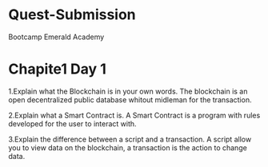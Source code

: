 # Quest-Submission
Bootcamp Emerald Academy

# Chapite1 Day 1
1.Explain what the Blockchain is in your own words. 
The blockchain is an open decentralized public database whitout midleman for the transaction.

2.Explain what a Smart Contract is. 
A Smart Contract is a program with rules developed for the user to interact with.

3.Explain the difference between a script and a transaction.
A script allow you to view data on the blockchain, a transaction is the action to change data.
